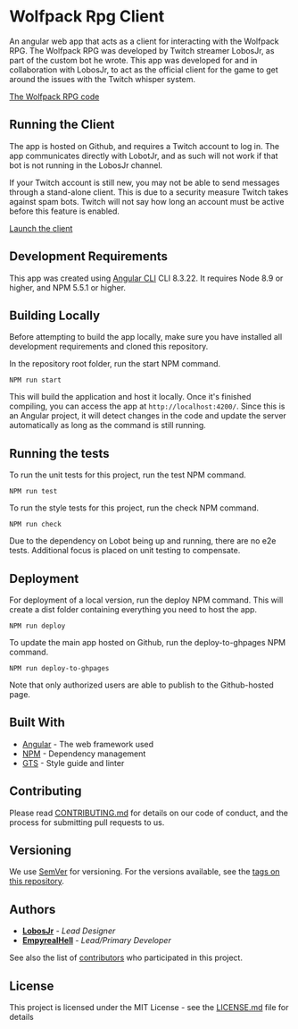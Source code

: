 # Wolfpack Rpg Client

An angular web app that acts as a client for interacting with the Wolfpack RPG. The Wolfpack RPG was developed by Twitch streamer LobosJr, as part of the custom bot he wrote. This app was developed for and in collaboration with LobosJr, to act as the official client for the game to get around the issues with the Twitch whisper system.

[The Wolfpack RPG code](http://www.dropwizard.io/1.0.2/docs/)

## Running the Client

The app is hosted on Github, and requires a Twitch account to log in. The app communicates directly with LobotJr, and as such will not work if that bot is not running in the LobosJr channel.

If your Twitch account is still new, you may not be able to send messages through a stand-alone client. This is due to a security measure Twitch takes against spam bots. Twitch will not say how long an account must be active before this feature is enabled.

[Launch the client](https://empyrealhell.github.io/wolfpack-rpg-client/)

## Development Requirements

This app was created using [Angular CLI](https://github.com/angular/angular-cli) CLI 8.3.22. It requires Node 8.9 or higher, and NPM 5.5.1 or higher.

## Building Locally

Before attempting to build the app locally, make sure you have installed all development requirements and cloned this repository.

In the repository root folder, run the start NPM command.

    NPM run start

This will build the application and host it locally. Once it's finished compiling, you can access the app at `http://localhost:4200/`. Since this is an Angular project, it will detect changes in the code and update the server automatically as long as the command is still running.

## Running the tests

To run the unit tests for this project, run the test NPM command.

    NPM run test

To run the style tests for this project, run the check NPM command.

    NPM run check

Due to the dependency on Lobot being up and running, there are no e2e tests. Additional focus is placed on unit testing to compensate.

## Deployment

For deployment of a local version, run the deploy NPM command. This will create a dist folder containing everything you need to host the app.

    NPM run deploy

To update the main app hosted on Github, run the deploy-to-ghpages NPM command.

    NPM run deploy-to-ghpages

Note that only authorized users are able to publish to the Github-hosted page.

## Built With

* [Angular](https://angular.io/) - The web framework used
* [NPM](https://www.npmjs.com/) - Dependency management
* [GTS](https://github.com/google/gts) - Style guide and linter

## Contributing

Please read [CONTRIBUTING.md](https://github.com/EmpyrealHell/wolfpack-rpg-client/blob/master/CONTRIBUTING.md) for details on our code of conduct, and the process for submitting pull requests to us.

## Versioning

We use [SemVer](http://semver.org/) for versioning. For the versions available, see the [tags on this repository](https://github.com/EmpyrealHell/wolfpack-rpg-client/tags). 

## Authors

* **[LobosJr](https://twitch.tv/LobosJr)** - *Lead Designer*
* **[EmpyrealHell](https://github.com/EmpyrealHell)** - *Lead/Primary Developer*

See also the list of [contributors](https://github.com/EmpyrealHell/wolfpack-rpg-client/contributors) who participated in this project.

## License

This project is licensed under the MIT License - see the [LICENSE.md](https://github.com/EmpyrealHell/wolfpack-rpg-client/blob/master/LICENSE.md) file for details